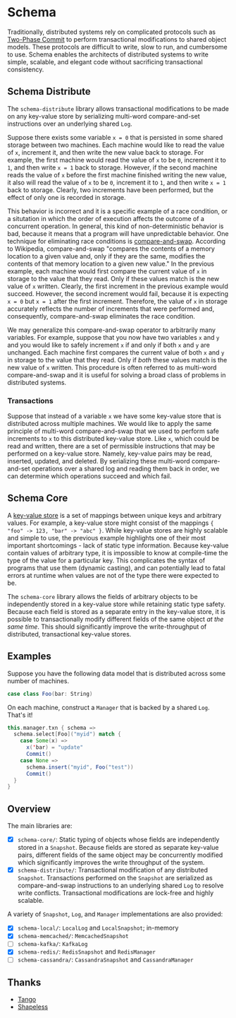 # Schema
Traditionally, distributed systems rely on complicated protocols such as [Two-Phase Commit](https://en.wikipedia.org/wiki/Two-phase_commit_protocol) to perform transactional modifications to shared object models. These protocols are difficult to write, slow to run, and cumbersome to use. Schema enables the architects of distributed systems to write simple, scalable, and elegant code without sacrificing transactional consistency.

## Schema Distribute
The ```schema-distribute``` library allows transactional modifications to be made on any key-value store by serializing multi-word compare-and-set instructions over an underlying shared ```Log```.

Suppose there exists some variable ```x = 0``` that is persisted in some shared storage between two machines. Each machine would like to read the value of ```x```, increment it, and then write the new value back to storage. For example, the first machine would read the value of ```x``` to be ```0```, increment it to ```1```, and then write ```x = 1``` back to storage. However, if the second machine reads the value of ```x``` before the first machine finished writing the new value, it also will read the value of ```x``` to be ```0```, increment it to ```1```, and then write ```x = 1``` back to storage. Clearly, two increments have been performed, but the effect of only one is recorded in storage.

This behavior is incorrect and it is a specific example of a race condition, or a situtation in which the order of execution affects the outcome of a concurrent operation. In general, this kind of non-deterministic behavior is bad, because it means that a program will have unpredictable behavior. One technique for eliminating race conditions is [compare-and-swap](https://en.wikipedia.org/wiki/Compare-and-swap). According to Wikipedia, compare-and-swap "compares the contents of a memory location to a given value and, only if they are the same, modifies the contents of that memory location to a given new value." In the previous example, each machine would first compare the current value of ```x``` in storage to the value that they read. Only if these values match is the new value of ```x``` written. Clearly, the first increment in the previous example would succeed. However, the second increment would fail, because it is expecting ```x = 0``` but ```x = 1``` after the first increment. Therefore, the value of ```x``` in storage accurately reflects the number of increments that were performed and, consequently, compare-and-swap eliminates the race condition.

We may generalize this compare-and-swap operator to arbitrarily many variables. For example, suppose that you now have two variables ```x``` and ```y``` and you would like to safely increment ```x``` if and only if both ```x``` and ```y``` are unchanged. Each machine first compares the current value of both ```x``` and ```y``` in storage to the value that they read. Only if *both* these values match is the new value of ```x``` written. This procedure is often referred to as multi-word compare-and-swap and it is useful for solving a broad class of problems in distributed systems.

### Transactions
Suppose that instead of a variable ```x``` we have some key-value store that is distributed across multiple machines. We would like to apply the same principle of multi-word compare-and-swap that we used to perform safe increments to ```x``` to this distributed key-value store. Like ```x```, which could be read and written, there are a set of permissible instructions that may be performed on a key-value store. Namely, key-value pairs may be read, inserted, updated, and deleted. By serializing these multi-word compare-and-set operations over a shared log and reading them back in order, we can determine which operations succeed and which fail.

## Schema Core
A [key-value store](https://en.wikipedia.org/wiki/Key-value_database) is a set of mappings between unique keys and arbitrary values. For example, a key-value store might consist of the mappings ```{ "foo" -> 123, "bar" -> "abc" }```. While key-value stores are highly scalable and simple to use, the previous example highlights one of their most important shortcomings - lack of static type information. Because key-value contain values of arbitrary type, it is impossible to know at compile-time the type of the value for a particular key. This complicates the syntax of programs that use them (dynamic casting), and can potentially lead to fatal errors at runtime when values are not of the type there were expected to be.

The ```schema-core``` library allows the fields of arbitrary objects to be independently stored in a key-value store while retaining static type safety. Because each field is stored as a separate entry in the key-value store, it is possible to transactionally modify different fields of the same object *at the same time*. This should significantly improve the write-throughput of distributed, transactional key-value stores.

## Examples
Suppose you have the following data model that is distributed across some number of machines.

```scala
case class Foo(bar: String)
```

On each machine, construct a ```Manager``` that is backed by a shared ```Log```. That's it!

```scala
this.manager.txn { schema =>
  schema.select[Foo]("myid") match {
    case Some(x) =>
      x('bar) = "update"
      Commit()
    case None => 
      schema.insert("myid", Foo("test"))
      Commit()
  }
}
```

## Overview
The main libraries are:
- [x] ```schema-core/```: Static typing of objects whose fields are independently stored in a ```Snapshot```. Because fields are stored as separate key-value pairs, different fields of the same object may be concurrently modified which significantly improves the write throughput of the system.
- [x] ```schema-distribute/```: Transactional modification of any distributed ```Snapshot```. Transactions performed on the ```Snapshot``` are serialized as compare-and-swap instructions to an underlying shared ```Log``` to resolve write conflicts. Transactional modifications are lock-free and highly scalable.

A variety of ```Snapshot```, ```Log```, and ```Manager``` implementations are also provided:
- [x] ```schema-local/```: ```LocalLog``` and ```LocalSnapshot```; in-memory
- [x] ```schema-memcached/```: ```MemcachedSnapshot```
- [ ] ```schema-kafka/```: ```KafkaLog```
- [x] ```schema-redis/```: ```RedisSnapshot``` and ```RedisManager```
- [ ] ```schema-cassandra/```: ```CassandraSnapshot``` and ```CassandraManager```

## Thanks
- [Tango](http://www.cs.cornell.edu/~taozou/sosp13/tangososp.pdf)
- [Shapeless](https://github.com/milessabin/shapeless)